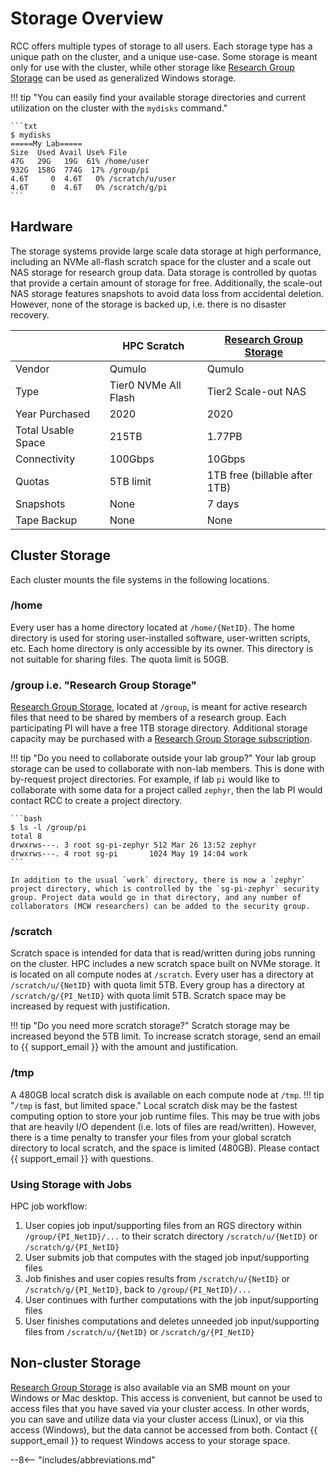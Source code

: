 # Storage Overview

RCC offers multiple types of storage to all users. Each storage type has a unique path on the cluster, and a unique use-case. Some storage is meant only for use with the cluster, while other storage like [Research Group Storage](research-group-storage.md) can be used as generalized Windows storage.

!!! tip "You can easily find your available storage directories and current utilization on the cluster  with the `mydisks` command."

    ```txt
    $ mydisks
    =====My Lab=====
    Size  Used Avail Use% File
    47G   29G   19G  61% /home/user
    932G  158G  774G  17% /group/pi
    4.6T     0  4.6T   0% /scratch/u/user
    4.6T     0  4.6T   0% /scratch/g/pi
    ```

## Hardware

The storage systems provide large scale data storage at high performance, including an NVMe all-flash scratch space for the cluster and a scale out NAS storage for research group data. Data storage is controlled by quotas that provide a certain amount of storage for free. Additionally, the scale-out NAS storage features snapshots to avoid data loss from accidental deletion. However, none of the storage is backed up, i.e. there is no disaster recovery.

|                       | HPC Scratch | [Research Group Storage](research-group-storage.md) |
| --------------------- | ----------- | ----------------------------- |
| Vendor | Qumulo | Qumulo |
| Type | Tier0 NVMe All Flash | Tier2 Scale-out NAS |
| Year Purchased | 2020 | 2020 |
| Total Usable Space | 215TB | 1.77PB |
| Connectivity | 100Gbps | 10Gbps |
| Quotas | 5TB limit | 1TB free (billable after 1TB) |
| Snapshots | None | 7 days |
| Tape Backup | None | None |

## Cluster Storage

Each cluster mounts the file systems in the following locations.

### /home

Every user has a home directory located at `/home/{NetID}`. The home directory is used for storing user-installed software, user-written scripts, etc. Each home directory is only accessible by its owner. This directory is not suitable for sharing files. The quota limit is 50GB.

### /group i.e. "Research Group Storage"

[Research Group Storage](../storage/research-group-storage.md), located at `/group`, is meant for active research files that need to be shared by members of a research group. Each participating PI will have a free 1TB storage directory. Additional storage capacity may be purchased with a [Research Group Storage subscription](../storage/research-group-storage.md#paid-additional-storage).

!!! tip "Do you need to collaborate outside your lab group?"
    Your lab group storage can be used to collaborate with non-lab members. This is done with by-request project directories. For example, if lab `pi` would like to collaborate with some data for a project called `zephyr`, then the lab PI would contact RCC to create a project directory.

    ```bash
    $ ls -l /group/pi
    total 8
    drwxrws---. 3 root sg-pi-zephyr 512 Mar 26 13:52 zephyr
    drwxrws---. 4 root sg-pi       1024 May 19 14:04 work
    ```

    In addition to the usual `work` directory, there is now a `zephyr` project directory, which is controlled by the `sg-pi-zephyr` security group. Project data would go in that directory, and any number of collaborators (MCW researchers) can be added to the security group.

### /scratch

Scratch space is intended for data that is read/written during jobs running on the cluster. HPC includes a new scratch space built on NVMe storage. It is located on all compute nodes at `/scratch`. Every user has a directory at `/scratch/u/{NetID}` with quota limit 5TB. Every group has a directory at `/scratch/g/{PI_NetID}` with quota limit 5TB. Scratch space may be increased by request with justification.

!!! tip "Do you need more scratch storage?"
    Scratch storage may be increased beyond the 5TB limit. To increase scratch storage, send an email to {{ support_email }} with the amount and justification.

### /tmp

A 480GB local scratch disk is available on each compute node at `/tmp`.
!!! tip "`/tmp` is fast, but limited space."
    Local scratch disk may be the fastest computing option to store your job runtime files. This may be true with jobs that are heavily I/O dependent (i.e. lots of files are read/written). However, there is a time penalty to transfer your files from your global scratch directory to local scratch, and the space is limited (480GB). Please contact {{ support_email }} with questions.

### Using Storage with Jobs

HPC job workflow:

1. User copies job input/supporting files from an RGS directory within `/group/{PI_NetID}/...` to their scratch directory `/scratch/u/{NetID}` or `/scratch/g/{PI_NetID}`
2. User submits job that computes with the staged job input/supporting files
3. Job finishes and user copies results from `/scratch/u/{NetID}` or `/scratch/g/{PI_NetID}`, back to `/group/{PI_NetID}/...`
4. User continues with further computations with the job input/supporting files
5. User finishes computations and deletes unneeded job input/supporting files from `/scratch/u/{NetID}` or `/scratch/g/{PI_NetID}`

## Non-cluster Storage

[Research Group Storage](../storage/research-group-storage.md) is also available via an SMB mount on your Windows or Mac desktop. This access is convenient, but cannot be used to access files that you have saved via your cluster access. In other words, you can save and utilize data via your cluster access (Linux), or via this access (Windows), but the data cannot be accessed from both. Contact {{ support_email }} to request Windows access to your storage space.

--8<-- "includes/abbreviations.md"
